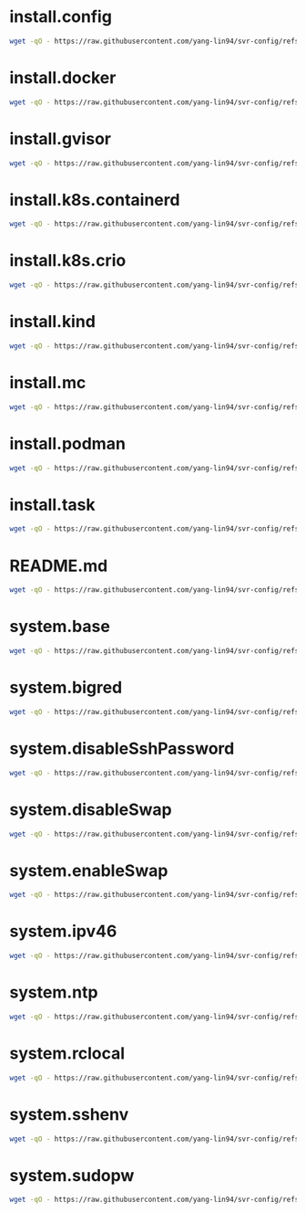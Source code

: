 
# install.config

```bash
wget -qO - https://raw.githubusercontent.com/yang-lin94/svr-config/refs/heads/main/alpine/install.config/install.config.txt | sudo bash
```

# install.docker

```bash
wget -qO - https://raw.githubusercontent.com/yang-lin94/svr-config/refs/heads/main/alpine/install.docker/install.docker.txt | sudo bash
```

# install.gvisor

```bash
wget -qO - https://raw.githubusercontent.com/yang-lin94/svr-config/refs/heads/main/alpine/install.gvisor/install.gvisor.txt | sudo bash
```

# install.k8s.containerd

```bash
wget -qO - https://raw.githubusercontent.com/yang-lin94/svr-config/refs/heads/main/alpine/install.k8s.containerd/install.k8s.containerd.txt | sudo bash
```

# install.k8s.crio

```bash
wget -qO - https://raw.githubusercontent.com/yang-lin94/svr-config/refs/heads/main/alpine/install.k8s.crio/install.k8s.crio.txt | sudo bash
```

# install.kind

```bash
wget -qO - https://raw.githubusercontent.com/yang-lin94/svr-config/refs/heads/main/alpine/install.kind/install.kind.txt | sudo bash
```

# install.mc

```bash
wget -qO - https://raw.githubusercontent.com/yang-lin94/svr-config/refs/heads/main/alpine/install.mc/install.mc.txt | sudo bash
```

# install.podman

```bash
wget -qO - https://raw.githubusercontent.com/yang-lin94/svr-config/refs/heads/main/alpine/install.podman/install.podman.txt | sudo bash
```

# install.task

```bash
wget -qO - https://raw.githubusercontent.com/yang-lin94/svr-config/refs/heads/main/alpine/install.task/install.task.txt | sudo bash
```

# README.md

```bash
wget -qO - https://raw.githubusercontent.com/yang-lin94/svr-config/refs/heads/main/alpine/README.md/README.md.txt | sudo bash
```

# system.base

```bash
wget -qO - https://raw.githubusercontent.com/yang-lin94/svr-config/refs/heads/main/alpine/system.base/system.base.txt | sudo bash
```

# system.bigred

```bash
wget -qO - https://raw.githubusercontent.com/yang-lin94/svr-config/refs/heads/main/alpine/system.bigred/system.bigred.txt | sudo bash
```

# system.disableSshPassword

```bash
wget -qO - https://raw.githubusercontent.com/yang-lin94/svr-config/refs/heads/main/alpine/system.disableSshPassword/system.disableSshPassword.txt | sudo bash
```

# system.disableSwap

```bash
wget -qO - https://raw.githubusercontent.com/yang-lin94/svr-config/refs/heads/main/alpine/system.disableSwap/system.disableSwap.txt | sudo bash
```

# system.enableSwap

```bash
wget -qO - https://raw.githubusercontent.com/yang-lin94/svr-config/refs/heads/main/alpine/system.enableSwap/system.enableSwap.txt | sudo bash
```

# system.ipv46

```bash
wget -qO - https://raw.githubusercontent.com/yang-lin94/svr-config/refs/heads/main/alpine/system.ipv46/system.ipv46.txt | sudo bash
```

# system.ntp

```bash
wget -qO - https://raw.githubusercontent.com/yang-lin94/svr-config/refs/heads/main/alpine/system.ntp/system.ntp.txt | sudo bash
```

# system.rclocal

```bash
wget -qO - https://raw.githubusercontent.com/yang-lin94/svr-config/refs/heads/main/alpine/system.rclocal/system.rclocal.txt | sudo bash
```

# system.sshenv

```bash
wget -qO - https://raw.githubusercontent.com/yang-lin94/svr-config/refs/heads/main/alpine/system.sshenv/system.sshenv.txt | sudo bash
```

# system.sudopw

```bash
wget -qO - https://raw.githubusercontent.com/yang-lin94/svr-config/refs/heads/main/alpine/system.sudopw/system.sudopw.txt | sudo bash
```

